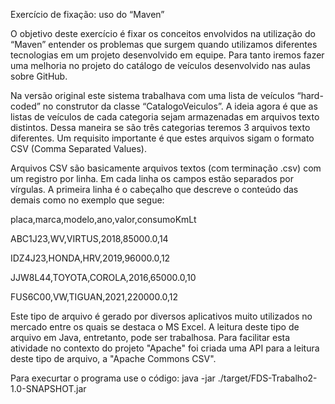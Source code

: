 Exercício de fixação: uso do “Maven”

O objetivo deste exercício é fixar os conceitos envolvidos na utilização do “Maven” entender os problemas que surgem quando utilizamos diferentes tecnologias em um projeto desenvolvido em equipe. Para tanto iremos fazer uma melhoria no projeto do catálogo de veículos desenvolvido nas aulas sobre GitHub.

Na versão original este sistema trabalhava com uma lista de veículos “hard-coded” no construtor da classe “CatalogoVeiculos”. A ideia agora é que as listas de veículos de cada categoria sejam armazenadas em arquivos texto distintos. Dessa maneira se são três categorias teremos 3 arquivos texto diferentes. Um requisito importante é que estes arquivos sigam o formato CSV (Comma Separated Values).

Arquivos CSV são basicamente arquivos textos (com terminação .csv) com um registro por linha. Em cada linha os campos estão separados por vírgulas. A primeira linha é o cabeçalho que descreve o conteúdo das demais como no exemplo que segue:

placa,marca,modelo,ano,valor,consumoKmLt 

ABC1J23,WV,VIRTUS,2018,85000.0,14 

IDZ4J23,HONDA,HRV,2019,96000.0,12 

JJW8L44,TOYOTA,COROLA,2016,65000.0,10 

FUS6C00,VW,TIGUAN,2021,220000.0,12

Este tipo de arquivo é gerado por diversos aplicativos muito utilizados no mercado entre os quais se destaca o MS Excel. A leitura deste tipo de arquivo em Java, entretanto, pode ser trabalhosa. Para facilitar esta atividade no contexto do projeto "Apache" foi criada uma API para a leitura deste tipo de arquivo, a "Apache Commons CSV".

Para execurtar o programa use o código: java -jar ./target/FDS-Trabalho2-1.0-SNAPSHOT.jar